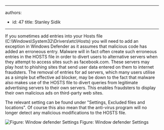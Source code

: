 

---
authors:
  - id: 47
    title: Stanley Sidik
---




<span class='intro'> <p>If you sometimes add entries into your Hosts file (C&#58;\Windows\System32\Drivers\etc\Hosts) you will need to add an exception in Windows Defender as it assumes that malicious code has added an erroneous entry. Malware will in fact often create such erroneous entries in the HOSTS file in order to divert users to alternative servers when they attempt to access sites such as facebook.com. These servers may play host to phishing sites that send user data entered on them to internet fraudsters. The removal of entries for ad servers, which many users utilise as a simple but effective ad blocker, may be down to the fact that malware also makes use of the HOSTS file to divert queries from legitimate advertising servers to their own servers. This enables fraudsters to display their own malicious ads on third-party web sites.
</p> </span>

<p>The relevant setting can be found under &quot;Settings, Excluded files and locations&quot;. Of course this also mean that the anti-virus program will no longer detect any malicious modifications to the HOSTS file.</p>

<img src="/ITAndNetworking/RulestoBetterWindowsDefender/PublishingImages/Windows-Defender-settings.jpg" alt="Figure&#58; Window defender Settings" class="ms-rteCustom-ImageArea" />
<span class="ms-rteCustom-FigureNormal">Figure&#58; Window defender Settings</span>


